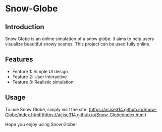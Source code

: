 # Snow-Globe

## Introduction
Snow Globe is an online simulation of a snow globe. It aims to help users visualize beautiful snowy scenes. This project can be used fully online.

## Features
- Feature 1: Simple UI design
- Feature 2: User Interactive
- Feature 3: Realistic simulation

## Usage
To use Snow Globe, simply visit the site: [https://acise314.github.io/Snow-Globe/index.html](https://acise314.github.io/Snow-Globe/index.html)

Hope you enjoy using Snow Globe!
